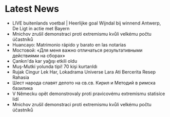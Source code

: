 # Latest News
-  LIVE buitenlands voetbal | Heerlijke goal Wijndal bij winnend Antwerp, De Ligt in actie met Bayern
-  Mnichov zrušil demonstraci proti extremismu kvůli velkému počtu účastníků
-  Huancayo: Matrimonio rápido y barato en las notarías
-  Мостовой: «Для меня важно отличаться результативными действиями на сборах»
-  Çankırı'da kar yağışı etkili oldu
-  Muş-Mutki yolunda tipi! 70 kişi kurtarıldı
-  Rujak Cingur Lek Har, Lokadrama Universe Lara Ati Bercerita Resep Rahasia
-  Шест народа славят делото на св.св. Кирил и Методий в римска базилика
-  V Německu opět demonstrovaly proti pravicovému extremismu statisíce lidí
-  Mnichov zrušil demonstraci proti extremismu kvůli velkému počtu účastníků
